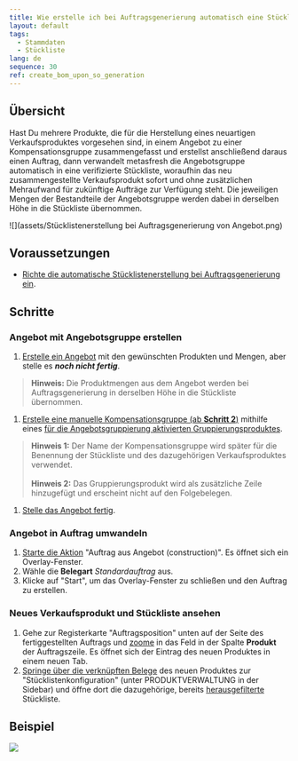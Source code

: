 ```yaml
---
title: Wie erstelle ich bei Auftragsgenerierung automatisch eine Stückliste aufgrund eines Angebots?
layout: default
tags:
  - Stammdaten
  - Stückliste
lang: de
sequence: 30
ref: create_bom_upon_so_generation
---
```


## Übersicht
Hast Du mehrere Produkte, die für die Herstellung eines neuartigen Verkaufsproduktes vorgesehen sind, in einem Angebot zu einer Kompensationsgruppe zusammengefasst und erstellst anschließend daraus einen Auftrag, dann verwandelt metasfresh die Angebotsgruppe automatisch in eine verifizierte Stückliste, woraufhin das neu zusammengestellte Verkaufsprodukt sofort und ohne zusätzlichen Mehraufwand für zukünftige Aufträge zur Verfügung steht. Die jeweiligen Mengen der Bestandteile der Angebotsgruppe werden dabei in derselben Höhe in die Stückliste übernommen.

![](assets/Stücklistenerstellung bei Auftragsgenerierung von Angebot.png)

## Voraussetzungen
- [Richte die automatische Stücklistenerstellung bei Auftragsgenerierung ein](Stueckliste_bei_Auftragsgenerierung_Einrichtung).

## Schritte

### Angebot mit Angebotsgruppe erstellen
1. [Erstelle ein Angebot](Angebot_erstellen) mit den gewünschten Produkten und Mengen, aber stelle es ***noch nicht fertig***.
 >**Hinweis:** Die Produktmengen aus dem Angebot werden bei Auftragsgenerierung in derselben Höhe in die Stückliste übernommen.

1. [Erstelle eine manuelle Kompensationsgruppe (ab **Schritt 2**)](Kompensationsgruppen_manuell_erstellen) mithilfe eines [für die Angebotsgruppierung aktivierten Gruppierungsproduktes](Gruppierungsprodukt_anlegen).
 >**Hinweis 1:** Der Name der Kompensationsgruppe wird später für die Benennung der Stückliste und des dazugehörigen Verkaufsproduktes verwendet.<br><br>
 >**Hinweis 2:** Das Gruppierungsprodukt wird als zusätzliche Zeile hinzugefügt und erscheint nicht auf den Folgebelegen.

1. [Stelle das Angebot fertig](BelegverarbeitungFertigstellen).

### Angebot in Auftrag umwandeln
1. [Starte die Aktion](AktionStarten) "Auftrag aus Angebot (construction)". Es öffnet sich ein Overlay-Fenster.
1. Wähle die **Belegart** *Standardauftrag* aus.
1. Klicke auf "Start", um das Overlay-Fenster zu schließen und den Auftrag zu erstellen.

### Neues Verkaufsprodukt und Stückliste ansehen
1. Gehe zur Registerkarte "Auftragsposition" unten auf der Seite des fertiggestellten Auftrags und [zoome](Zoomen_in_Tabellenfeld) in das Feld in der Spalte **Produkt** der Auftragszeile. Es öffnet sich der Eintrag des neuen Produktes in einem neuen Tab.
1. [Springe über die verknüpften Belege](SpringezuBelegen) des neuen Produktes zur "Stücklistenkonfiguration" (unter PRODUKTVERWALTUNG in der Sidebar) und öffne dort die dazugehörige, bereits [herausgefilterte](Filterfunktion) Stückliste.

## Beispiel
![](assets/Stueckliste_bei_Auftragsgenerierung.gif)
